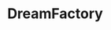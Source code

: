 ---
blog: https://blog.dreamfactory.com/
codehost: https://github.com/https://github.com/dreamfactorysoftware/dreamfactory
facebook: https://facebook.com/dfsoftwareinc
linkedin: https://linkedin.com/company/dreamfactory-software
logohandle: dreamfactory
sort: dreamfactory
title: DreamFactory
twitter: https://x.com/dfsoftwareinc
website: https://www.dreamfactory.com/
wikipedia: https://en.wikipedia.org/wiki/DreamFactory_Software
youtube: https://youtube.com/channel/UCZEEBhAmBWMi8x9diJK5Pyw
---